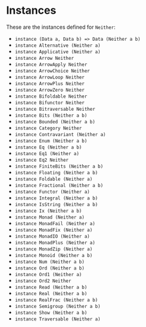 # Instances

These are the instances defined for `Neither`:

- `instance (Data a, Data b) => Data (Neither a b)`
- `instance Alternative (Neither a)`
- `instance Applicative (Neither a)`
- `instance Arrow Neither`
- `instance ArrowApply Neither`
- `instance ArrowChoice Neither`
- `instance ArrowLoop Neither`
- `instance ArrowPlus Neither`
- `instance ArrowZero Neither`
- `instance Bifoldable Neither`
- `instance Bifunctor Neither`
- `instance Bitraversable Neither`
- `instance Bits (Neither a b)`
- `instance Bounded (Neither a b)`
- `instance Category Neither`
- `instance Contravariant (Neither a)`
- `instance Enum (Neither a b)`
- `instance Eq (Neither a b)`
- `instance Eq1 (Neither a)`
- `instance Eq2 Neither`
- `instance FiniteBits (Neither a b)`
- `instance Floating (Neither a b)`
- `instance Foldable (Neither a)`
- `instance Fractional (Neither a b)`
- `instance Functor (Neither a)`
- `instance Integral (Neither a b)`
- `instance IsString (Neither a b)`
- `instance Ix (Neither a b)`
- `instance Monad (Neither a)`
- `instance MonadFail (Neither a)`
- `instance MonadFix (Neither a)`
- `instance MonadIO (Neither a)`
- `instance MonadPlus (Neither a)`
- `instance MonadZip (Neither a)`
- `instance Monoid (Neither a b)`
- `instance Num (Neither a b)`
- `instance Ord (Neither a b)`
- `instance Ord1 (Neither a)`
- `instance Ord2 Neither`
- `instance Read (Neither a b)`
- `instance Real (Neither a b)`
- `instance RealFrac (Neither a b)`
- `instance Semigroup (Neither a b)`
- `instance Show (Neither a b)`
- `instance Traversable (Neither a)`
